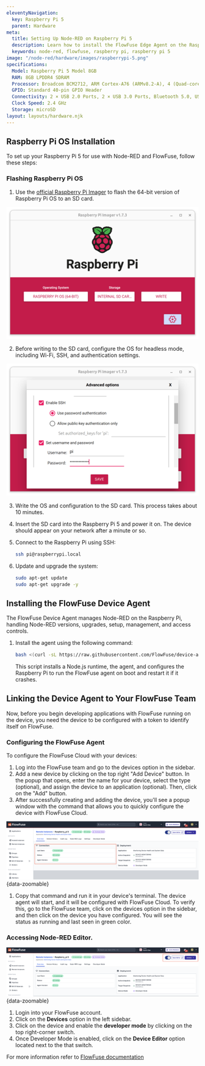 ```yaml
---
eleventyNavigation:
  key: Raspberry Pi 5
  parent: Hardware
meta:
  title: Setting Up Node-RED on Raspberry Pi 5
  description: Learn how to install the FlowFuse Edge Agent on the Raspberry Pi 5 effortlessly. Manage your device with Node-RED through FlowFuse with ease.
  keywords: node-red, flowfuse, raspberry pi, raspberry pi 5
image: "/node-red/hardware/images/raspberrypi-5.png"
specifications:
  Model: Raspberry Pi 5 Model 8GB   
  RAM: 8GB LPDDR4 SDRAM
  Processor: Broadcom BCM2712, ARM Cortex-A76 (ARMv8.2-A), 4 (Quad-core)
  GPIO: Standard 40-pin GPIO Header
  Connectivity: 2 × USB 2.0 Ports, 2 × USB 3.0 Ports, Bluetooth 5.0, USB-C, Wi-Fi + Bluetooth® Low Energy
  Clock Speed: 2.4 GHz
  Storage: microSD
layout: layouts/hardware.njk
---
```


## Raspberry Pi OS Installation

To set up your Raspberry Pi 5 for use with Node-RED and FlowFuse, follow these steps:

### Flashing Raspberry Pi OS

1. Use the [official Raspberry Pi Imager](https://www.raspberrypi.com/software/) to flash the 64-bit version of Raspberry Pi OS to an SD card.

![Flash Raspberry Pi OS on an SD-card](./images/raspberry-pi-5-flash-os.png)

2. Before writing to the SD card, configure the OS for headless mode, including Wi-Fi, SSH, and authentication settings.

![Configure RPi OS before flashing](./images/raspberry-pi-5-config-before-flash.png)

3. Write the OS and configuration to the SD card. This process takes about 10 minutes.

4. Insert the SD card into the Raspberry Pi 5 and power it on. The device should appear on your network after a minute or so.

5. Connect to the Raspberry Pi using SSH:

    ```sh
    ssh pi@raspberrypi.local
    ```

6. Update and upgrade the system:

    ```sh
    sudo apt-get update
    sudo apt-get upgrade -y
    ```

## Installing the FlowFuse Device Agent

The FlowFuse Device Agent manages Node-RED on the Raspberry Pi, handling Node-RED versions, upgrades, setup, management, and access controls.

1. Install the agent using the following command:

    ```sh
    bash <(curl -sL https://raw.githubusercontent.com/FlowFuse/device-agent/main/service/raspbian-install-device-agent.sh)
    ```

   This script installs a Node.js runtime, the agent, and configures the Raspberry Pi to run the FlowFuse agent on boot and restart it if it crashes.

## Linking the Device Agent to Your FlowFuse Team

Now, before you begin developing applications with FlowFuse running on the device, you need the device to be configured with a token to identify itself on FlowFuse.

### Configuring the FlowFuse Agent

To configure the FlowFuse Cloud with your devices:

1. Log into the FlowFuse team and go to the devices option in the sidebar.
2. Add a new device by clicking on the top right "Add Device" button. In the popup that opens, enter the name for your device, select the type (optional), and assign the device to an application (optional). Then, click on the "Add" button.
3. After successfully creating and adding the device, you'll see a popup window with the command that allows you to quickly configure the device with FlowFuse Cloud.

![Image showing command device configuration dialog and the command placeholder, where you will find the command to link the device to your FlowFuse team.](./images/raspberry-pi-5.png "Image showing command device configuration dialog and the command placeholder, where you will find the command to link the device to your FlowFuse team."){data-zoomable}

1. Copy that command and run it in your device's terminal. The device agent will start, and it will be configured with FlowFuse Cloud. To verify this, go to the FlowFuse team, click on the devices option in the sidebar, and then click on the device you have configured. You will see the status as running and last seen in green color.

### Accessing Node-RED Editor.

![Image showing device edtitor button.](./images/raspberry-pi-5-editor.png "Image showing device edtitor button."){data-zoomable}

1. Login into your FlowFuse account.
2. Click on the **Devices** option in the left sidebar.
3. Click on the device and enable the **developer mode** by clicking on the top right-corner switch.
4. Once Developer Mode is enabled, click on the **Device Editor** option located next to the that switch.

For more information refer to [FlowFuse documentation](/docs/user/introduction/#working-with-devices)